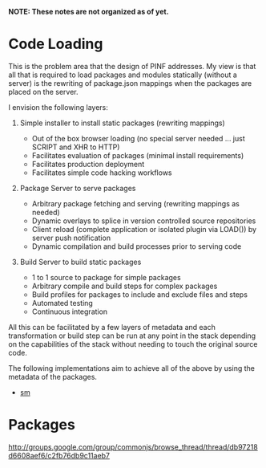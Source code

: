 
__NOTE: These notes are not organized as of yet.__


Code Loading
============

This is the problem area that the design of PINF addresses. My view is that all that is required to load packages and modules statically (without a server) is the rewriting of package.json mappings when the packages are placed on the server.

I envision the following layers:

  1) Simple installer to install static packages (rewriting mappings)
     * Out of the box browser loading (no special server needed ... just SCRIPT and XHR to HTTP)
     * Facilitates evaluation of packages (minimal install requirements)
     * Facilitates production deployment
     * Facilitates simple code hacking workflows

  2) Package Server to serve packages
     * Arbitrary package fetching and serving (rewriting mappings as needed)
     * Dynamic overlays to splice in version controlled source repositories
     * Client reload (complete application or isolated plugin via LOAD()) by server push notification
     * Dynamic compilation and build processes prior to serving code
  
  3) Build Server to build static packages
     * 1 to 1 source to package for simple packages
     * Arbitrary compile and build steps for complex packages
     * Build profiles for packages to include and exclude files and steps
     * Automated testing
     * Continuous integration

All this can be facilitated by a few layers of metadata and each transformation or build step can be run at any point in the stack depending on the capabilities of the stack without needing to touch the original source code.

The following implementations aim to achieve all of the above by using the metadata of the packages.

  * [sm](github.com/sourcemint/sm)


Packages
========

http://groups.google.com/group/commonjs/browse_thread/thread/db97218d6608aef6/c2fb76db9c11aeb7
